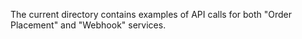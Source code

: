 The current directory contains examples of API calls for both "Order Placement" and "Webhook" services.
